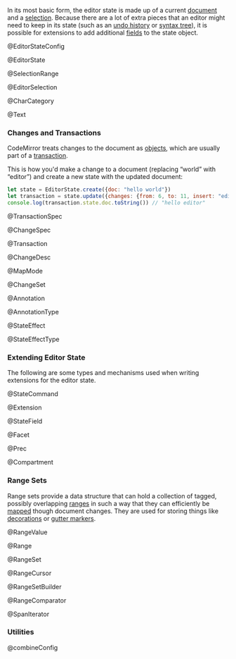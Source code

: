In its most basic form, the editor state is made up of a current <a
href="#state.EditorState.doc">document</a> and a <a
href="#state.EditorState.selection">selection</a>. Because there are a
lot of extra pieces that an editor might need to keep in its state
(such as an [undo history](#history) or [syntax
tree](#language.syntaxTree)), it is possible for extensions to add
additional [fields](#state.StateField) to the state object.

@EditorStateConfig

@EditorState

@SelectionRange

@EditorSelection

@CharCategory

@Text

### Changes and Transactions

CodeMirror treats changes to the document as
[objects](#state.ChangeSet), which are usually part of a
[transaction](#state.Transaction).

This is how you'd make a change to a document (replacing “world” with
“editor”) and create a new state with the updated document:

```javascript
let state = EditorState.create({doc: "hello world"})
let transaction = state.update({changes: {from: 6, to: 11, insert: "editor"}})
console.log(transaction.state.doc.toString()) // "hello editor"
```

@TransactionSpec

@ChangeSpec

@Transaction

@ChangeDesc

@MapMode

@ChangeSet

@Annotation

@AnnotationType

@StateEffect

@StateEffectType

### Extending Editor State

The following are some types and mechanisms used when writing
extensions for the editor state.

@StateCommand

@Extension

@StateField

@Facet

@Prec

@Compartment

### Range Sets

Range sets provide a data structure that can hold a collection of
tagged, possibly overlapping [ranges](#rangeset.Range) in such a way
that they can efficiently be [mapped](#rangeset.RangeSet.map) though
document changes. They are used for storing things like
[decorations](#view.Decoration) or [gutter
markers](#gutter.GutterMarker).

@RangeValue

@Range

@RangeSet

@RangeCursor

@RangeSetBuilder

@RangeComparator

@SpanIterator

### Utilities

@combineConfig
